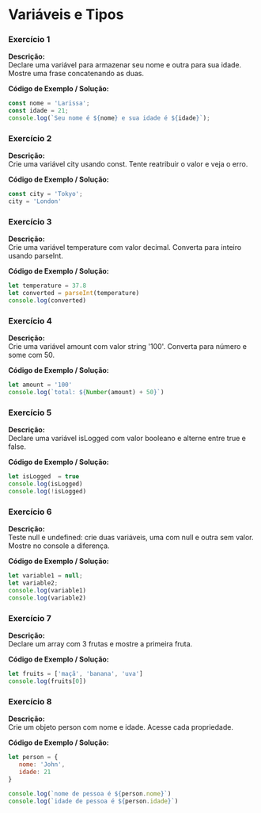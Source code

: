 # Variáveis e Tipos

### Exercício 1

**Descrição:**  
Declare uma variável para armazenar seu nome e outra para sua idade. Mostre uma frase concatenando as duas.

**Código de Exemplo / Solução:**

```javascript
const nome = 'Larissa';
const idade = 21;
console.log(`Seu nome é ${nome} e sua idade é ${idade}`);
```
### Exercício 2

**Descrição:**  
Crie uma variável city usando const. Tente reatribuir o valor e veja o erro.

**Código de Exemplo / Solução:**

```javascript
const city = 'Tokyo';
city = 'London'
```

### Exercício 3

**Descrição:**  
Crie uma variável temperature com valor decimal. Converta para inteiro usando parseInt.

**Código de Exemplo / Solução:**

```javascript
let temperature = 37.8
let converted = parseInt(temperature)
console.log(converted)
```

### Exercício 4

**Descrição:**  
Crie uma variável amount com valor string '100'. Converta para número e some com 50.

**Código de Exemplo / Solução:**

```javascript
let amount = '100'
console.log(`total: ${Number(amount) + 50}`)
```

### Exercício 5

**Descrição:**  
Declare uma variável isLogged com valor booleano e alterne entre true e false.

**Código de Exemplo / Solução:**

```javascript
let isLogged  = true
console.log(isLogged)
console.log(!isLogged)
```

### Exercício 6

**Descrição:**  
Teste null e undefined: crie duas variáveis, uma com null e outra sem valor. Mostre no console a diferença.

**Código de Exemplo / Solução:**

```javascript
let variable1 = null; 
let variable2;
console.log(variable1)
console.log(variable2)
```
### Exercício 7

**Descrição:**  
Declare um array com 3 frutas e mostre a primeira fruta.

**Código de Exemplo / Solução:**

```javascript
let fruits = ['maçã', 'banana', 'uva']
console.log(fruits[0])
```
### Exercício 8

**Descrição:**  
Crie um objeto person com nome e idade. Acesse cada propriedade.

**Código de Exemplo / Solução:**

```javascript
let person = {
   nome: 'John',
   idade: 21
}

console.log(`nome de pessoa é ${person.nome}`)
console.log(`idade de pessoa é ${person.idade}`)
```

